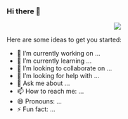 ### Hi there 👋
<div id="header" align="center">
  <img src="![zoro_chibi_one_piece_by_cavaferdi_dfp4akk-fullview-removebg-preview](https://github.com/Mayank-711/Mayank-711/assets/148845605/4c102215-9457-4466-a7ee-d8848663cacc)"/>
</div>

Here are some ideas to get you started:

- 🔭 I’m currently working on ...
- 🌱 I’m currently learning ...
- 👯 I’m looking to collaborate on ...
- 🤔 I’m looking for help with ...
- 💬 Ask me about ...
- 📫 How to reach me: ...
- 😄 Pronouns: ...
- ⚡ Fun fact: ...

